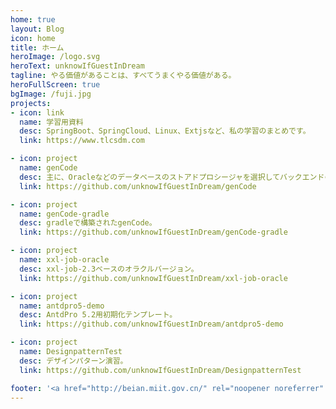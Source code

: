 ```yaml
---
home: true
layout: Blog
icon: home
title: ホーム
heroImage: /logo.svg
heroText: unknowIfGuestInDream
tagline: やる価値があることは、すべてうまくやる価値がある。
heroFullScreen: true
bgImage: /fuji.jpg
projects:
- icon: link
  name: 学習用資料
  desc: SpringBoot、SpringCloud、Linux、Extjsなど、私の学習のまとめです。
  link: https://www.tlcsdm.com

- icon: project
  name: genCode
  desc: 主に、Oracleなどのデータベースのストアドプロシージャを選択してバックエンドのJavaコードを生成したり、データベースのテーブルなどを元にCRUDのストアドプロシージャを生成するために使用します。
  link: https://github.com/unknowIfGuestInDream/genCode

- icon: project
  name: genCode-gradle
  desc: gradleで構築されたgenCode。
  link: https://github.com/unknowIfGuestInDream/genCode-gradle

- icon: project
  name: xxl-job-oracle
  desc: xxl-job-2.3ベースのオラクルバージョン。
  link: https://github.com/unknowIfGuestInDream/xxl-job-oracle

- icon: project
  name: antdpro5-demo
  desc: AntdPro 5.2用初期化テンプレート。
  link: https://github.com/unknowIfGuestInDream/antdpro5-demo

- icon: project
  name: DesignpatternTest
  desc: デザインパターン演習。
  link: https://github.com/unknowIfGuestInDream/DesignpatternTest

footer: '<a href="http://beian.miit.gov.cn/" rel="noopener noreferrer" target="_blank">レコード番号: 辽ICP备2021000033号-1</a> | <a href="/about/site.html">このサイトについて</a>'
---
```

